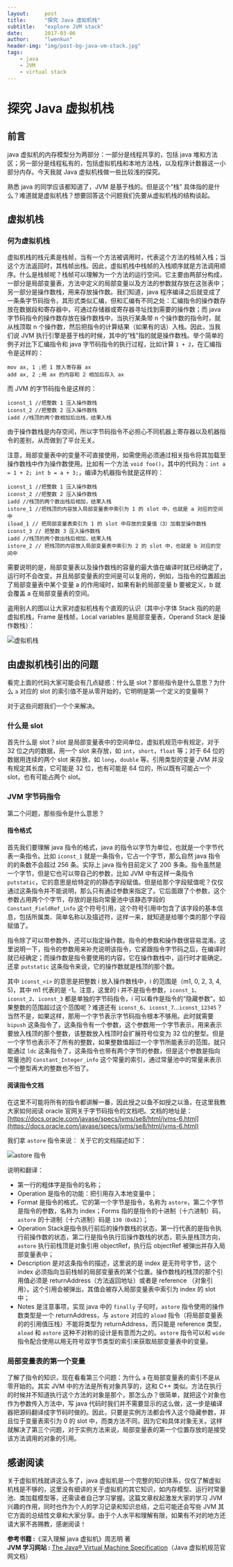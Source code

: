 ```yaml
---
layout:     post
title:      "探究 Java 虚拟机栈"
subtitle:   "explore JVM stack"
date:       2017-03-06
author:     "lwenkun"
header-img: "img/post-bg-java-vm-stack.jpg"
tags:
    - java
    - JVM
    - virtual stack
---
```



# 探究 Java 虚拟机栈 #
## 前言 ##
java 虚拟机的内存模型分为两部分：一部分是线程共享的，包括 java 堆和方法区；另一部分是线程私有的，包括虚拟机栈和本地方法栈，以及程序计数器这一小部分内存。今天我就 Java 虚拟机栈做一些比较浅的探究。

熟悉 java 的同学应该都知道了，JVM 是基于栈的。但是这个“栈” 具体指的是什么？难道就是虚拟机栈？想要回答这个问题我们先要从虚拟机栈的结构谈起。

## 虚拟机栈 ##
### 何为虚拟机栈 ###
虚拟机栈的栈元素是栈帧，当有一个方法被调用时，代表这个方法的栈帧入栈；当这个方法返回时，其栈帧出栈。因此，虚拟机栈中栈帧的入栈顺序就是方法调用顺序。什么是栈帧呢？栈帧可以理解为一个方法的运行空间。它主要由两部分构成，一部分是局部变量表，方法中定义的局部变量以及方法的参数就存放在这张表中；另一部分是操作数栈，用来存放操作数。我们知道，java 程序编译之后就变成了一条条字节码指令，其形式类似汇编，但和汇编有不同之处：汇编指令的操作数存放在数据段和寄存器中，可通过存储器或寄存器寻址找到需要的操作数；而 java 字节码指令的操作数存放在操作数栈中，当执行某条带 n 个操作数的指令时，就从栈顶取 n 个操作数，然后把指令的计算结果（如果有的话）入栈。因此，当我们说 JVM 执行引擎是基于栈的时候，其中的“栈”指的就是操作数栈。举个简单的例子对比下汇编指令和 java 字节码指令的执行过程，比如计算 `1 + 2`，在汇编指令是这样的：

```armasm
mov ax, 1 ;把 1 放入寄存器 ax
add ax, 2 ;用 ax 的内容和 2 相加后存入 ax
```

而 JVM 的字节码指令是这样的：

```armasm
iconst_1 //把整数 1 压入操作数栈
iconst_2 //把整数 2 压入操作数栈
iadd //栈顶的两个数相加后出栈，结果入栈
```

由于操作数栈是内存空间，所以字节码指令不必担心不同机器上寄存器以及机器指令的差别，从而做到了平台无关。

注意，局部变量表中的变量不可直接使用，如需使用必须通过相关指令将其加载至操作数栈中作为操作数使用。比如有一个方法 `void foo()`，其中的代码为：`int a = 1 + 2; int b = a + 3;`，编译为机器指令就是这样的：

```armasm
iconst_1 //把整数 1 压入操作数栈
iconst_2 //把整数 2 压入操作数栈
iadd //栈顶的两个数出栈后相加，结果入栈
istore_1 //把栈顶的内容放入局部变量表中索引为 1 的 slot 中，也就是 a 对应的空间中
iload_1 // 把局部变量表索引为 1 的 slot 中存放的变量值（3）加载至操作数栈
iconst_3 // 把整数 3 压入操作数栈
iadd //栈顶的两个数出栈后相加，结果入栈
istore_2 // 把栈顶的内容放入局部变量表中索引为 2 的 slot 中，也就是 b 对应的空间中
```

需要说明的是，局部变量表以及操作数栈的容量的最大值在编译时就已经确定了，运行时不会改变。并且局部变量表的空间是可以复用的，例如，当指令的位置超出了局部变量表中某个变量 a 的作用域时，如果有新的局部变量 b 要被定义，b 就会覆盖 a 在局部变量表的空间。

盗用别人的图以让大家对虚拟机栈有个直观的认识（其中小字体 Stack 指的的是虚拟机栈，Frame 是栈帧，Local variables 是局部变量表，Operand Stack 是操作数栈）：

![虚拟机栈](/img/in-post/post_java_vm_stack/vm_stack.png)

## 由虚拟机栈引出的问题 ##

看完上面的代码大家可能会有几点疑惑：什么是 slot？那些指令是什么意思？为什么 `a` 对应的 slot 的索引值不是从零开始的，它明明是第一个定义的变量啊？

对于这些问题我们一个个来解决。

### 什么是 slot ###

首先什么是 slot？slot 是局部变量表中的空间单位，虚拟机规范中有规定，对于 32 位之内的数据，用一个 slot 来存放，如 `int`，`short`，`float` 等；对于 64 位的数据用连续的两个 slot 来存放，如 `long`，`double` 等。引用类型的变量 JVM 并没有规定其长度，它可能是 32 位，也有可能是 64 位的，所以既有可能占一个 slot，也有可能占两个 slot。

### JVM 字节码指令 ###
第二个问题，那些指令是什么意思？

#### 指令格式 ####
首先我们要理解 java 指令的格式，java 的指令以字节为单位，也就是一个字节代表一条指令。比如 `iconst_1` 就是一条指令，它占一个字节，那么自然 java 指令的的条数不会超过 256 条。实际上 java 指令目前定义了 200 多条。指令虽然是一个字节，但是它也可以带自己的参数，比如 JVM 中有这样一条指令 `putstatic`，它的意思是给特定的的静态字段赋值。但是给那个字段赋值呢？仅仅通过这条指令并不能说明，那么只有通过参数来指定了。它后面跟了个参数，这个参数占用两个个字节，存放的是指向常量池中该静态字段的 `Constant_FieldRef_info` 这个符号引用，这个符号引用中包含了该字段的基本信息，包括所属类、简单名称以及描述符，这样一来，就知道是给哪个类的那个字段赋值了。

指令除了可以带参数外，还可以指定操作数。指令的参数和操作数很容易混淆。这里说明一下，指令的参数用来补充说明该指令，它紧跟指令字节码之后，在编译时就已经确定；而操作数是指令要使用的内容，它在操作数栈中，运行时才能确定。还拿 `putstatic` 这条指令来说，它的操作数就是栈顶的那个数。

其中 `iconst_<i>` 的意思是把整数 i 放入操作数栈中，i 的范围是（m1, 0, 2, 3, 4, 5)，其中 m1 代表的是 -1。注意，这里的 i 并不是指令参数，`iconst_1`、`iconst_2`、`iconst_3` 都是单独的字节码指令，i 可以看作是指令的“隐藏参数”。如果整数的范围超过这个范围呢？难道还有 `iconst_6`、`iconst_7`...`iconst_12345`？当然不是，如果这样，那用一个字节表示字节码指令根本不够用。此时就需要 `bipush` 这条指令了，这条指令有一个参数，这个参数用一个字节表示，用来表示要放入栈顶的那个整数，该整数放入栈顶时会扩展符号位变为 32 位的整型。但是一个字节也表示不了所有的整数，如果整数值超过一个字节所能表示的范围，就只能通过 `ldc` 这条指令了，这条指令也带有两个字节的参数，但是这个参数是指向常量池的 `Constant_Integer_info` 这个常量的索引，通过常量池中的常量来表示一个整型再大的整数也不怕了。

#### 阅读指令文档 ####
在这里不可能将所有的指令都讲解一番，因此授之以鱼不如授之以渔，在这里我教大家如何阅读 oracle 官网关于字节码指令的文档吧。文档的地址是：[https://docs.oracle.com/javase/specs/jvms/se8/html/jvms-6.html](https://docs.oracle.com/javase/specs/jvms/se8/html/jvms-6.html)

我们拿 `astore` 指令来说：
关于它的文档描述如下：

![astore 指令](/img/in-post/post_java_vm_stack/java_instruction_astore.png)

说明和翻译：

- 第一行的粗体字是指令的名称；
- Operation 是指令的功能：把引用存入本地变量中；
- Format 是指令的格式，它的第一个字节是指令，名称为 `astore`，第二个字节是指令的参数，名称为 index；Forms 指的是指令的十进制（十六进制）码，`astore` 的十进制（十六进制）码是 `130（0x82)`；
- Operation Stack是指令执行前后的操作数栈的状态，第一行代表的是指令执行前操作数的状态，第二行是指令执行后操作数栈的状态，箭头是栈顶方向，`astore` 执行前栈顶是对象引用 objectRef，执行后 objectRef 被弹出并存入局部变量表中；
- Description 是对这条指令的描述，这里说的是 index 是无符号字节，这个 index 必须指向当前栈帧的局部变量表的某个位置。操作数栈的栈顶的那个引用值必须是 returnAddress（方法返回地址）或者是 reference （对象引用）。这个引用会被弹出，其值会被存入局部变量表中索引为 index 的 slot 中；
- Notes 是注意事项，实现 java 中的 `finally` 子句时，`astore` 指令使用的操作数类型是一个 returnAddress，与 `astore` 对应的 `aload` 指令（将局部变量表的的引用值压栈）不能将类型为 returnAddress，而只能是 reference 类型，`aload` 和 `astore` 这种不对称的设计是有意而为之的。`astore` 指令可以和 `wide` 指令配合使用以用无符号双字节类型的索引来获取局部变量表中的变量。

### 局部变量表的第一个变量 ###
了解了指令的知识，现在看看第三个问题：为什么 `a` 在局部变量表的索引不是从零开始的。其实 JVM  中的方法是所有对象共享的，这和 C++ 类似。方法在执行的时候并不知道执行这个方法的对象是那个，那怎么办？很简单，就把这个对象也作为参数传入方法中，写 java 代码时我们并不需要显示的这么做，这一步是编译器把源码翻译成字节码时做的。因此，只要是实例方法都会传入这个隐藏参数，并且位于变量表索引为 0 的 slot 中，而类方法不同，因为它和具体对象无关。这样就解决了第三个问题，对于实例方法来说，局部变量表的第一个位置存放的是接受该方法调用的对象的引用。

## 感谢阅读 ##
关于虚拟机栈就讲这么多了，java 虚拟机是一个完整的知识体系，仅仅了解虚拟机栈是不够的，这里没有细讲的关于虚拟机的其它知识，如内存模型、运行时常量池、类加载模型等，还需读者自己学习掌握。这篇文章权起激发大家的学习 JVM 兴趣的作用，同时也作为个人的学习记录和知识总结，之后可能还会写些 JVM 其它方面的总结性文章和大家分享。由于个人水平和理解有限，如果有不对的地方还请大家不吝赐教，感谢阅读！

<b> 参考书籍 :</b>《深入理解 java 虚拟机》周志明 著  
<b> JVM 学习网站 :</b> [The Java® Virtual Machine Specification](https://docs.oracle.com/javase/specs/jvms/se8/html/index.html)（Java 虚拟机规范官网文档）
